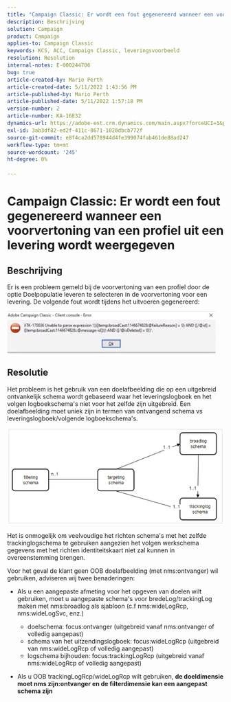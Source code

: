 ```yaml
---
title: "Campaign Classic: Er wordt een fout gegenereerd wanneer een voorvertoning wordt weergegeven van een profiel van een levering."
description: Beschrijving
solution: Campaign
product: Campaign
applies-to: Campaign Classic
keywords: KCS, ACC, Campaign Classic, leveringsvoorbeeld
resolution: Resolution
internal-notes: E-000244706
bug: true
article-created-by: Mario Perth
article-created-date: 5/11/2022 1:43:56 PM
article-published-by: Mario Perth
article-published-date: 5/11/2022 1:57:18 PM
version-number: 2
article-number: KA-16832
dynamics-url: https://adobe-ent.crm.dynamics.com/main.aspx?forceUCI=1&pagetype=entityrecord&etn=knowledgearticle&id=ccaebf62-30d1-ec11-a7b5-0022480a8d10
exl-id: 3ab3df82-ed2f-411c-8671-1020dbcb772f
source-git-commit: e8f4ca2dd578944d4fe399074fab461de88ad247
workflow-type: tm+mt
source-wordcount: '245'
ht-degree: 0%

---
```


# Campaign Classic: Er wordt een fout gegenereerd wanneer een voorvertoning van een profiel uit een levering wordt weergegeven

## Beschrijving


Er is een probleem gemeld bij de voorvertoning van een profiel door de optie Doelpopulatie leveren te selecteren in de voorvertoning voor een levering. De volgende fout wordt tijdens het uitvoeren gegenereerd:

![](assets/___ceaebf62-30d1-ec11-a7b5-0022480a8d10___.jpeg)




## Resolutie


Het probleem is het gebruik van een doelafbeelding die op een uitgebreid ontvankelijk schema wordt gebaseerd waar het leveringslogboek en het volgen logboekschema&#39;s niet voor het zelfde zijn uitgebreid. Een doelafbeelding moet uniek zijn in termen van ontvangend schema vs leveringslogboek/volgende logboekschema&#39;s.

![](assets/3ec555a6-30d1-ec11-a7b5-0022480a8d10.png)

Het is onmogelijk om veelvoudige het richten schema&#39;s met het zelfde trackinglogschema te gebruiken aangezien het volgen werkschema gegevens met het richten identiteitskaart niet zal kunnen in overeenstemming brengen.

Voor het geval de klant geen OOB doelafbeelding (met nms:ontvanger) wil gebruiken, adviseren wij twee benaderingen:

- Als u een aangepaste afmeting voor het opgeven van doelen wilt gebruiken, moet u aangepaste schema&#39;s voor bredeLog/trackingLog maken met nms:broadlog als sjabloon (c.f nms:wideLogRcp, nms:wideLogSvc, enz.)

   - doelschema: focus:ontvanger (uitgebreid vanaf nms:ontvanger of volledig aangepast)
   - schema van het uitzendingslogboek: focus:wideLogRcp (uitgebreid van nms:wideLogRcp of volledig aangepast)
   - logschema bijhouden: focus:trackingLogRcp (uitgebreid vanaf nms:wideLogRcp of volledig aangepast)
- Als u OOB trackingLogRcp/wideLogRcp wilt gebruiken, <b>de doeldimensie moet nms zijn:ontvanger en de filterdimensie kan een aangepast schema zijn</b>
